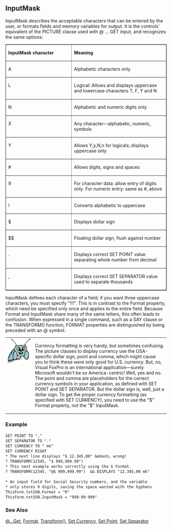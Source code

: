 ## InputMask

InputMask describes the acceptable characters that can be entered by the user, or formats fields and memory variables for output. It is the controls' equivalent of the PICTURE clause used with @ ... GET input, and recognizes the same options:

<table width=100% border cellspacing=0 cellpadding=0>
<tr>
  <td width=41% valign=top>
  <p><b>InputMask character</b></p>
  </td>
  <td width=59% valign=top>
  <p><b>Meaning</b></p>
  </td>
 </tr>
<tr>
  <td width=41% valign=top>
  <p>A</p>
  </td>
  <td width=59% valign=top>
  <p>Alphabetic characters only</p>
  </td>
 </tr>
<tr>
  <td width=41% valign=top>
  <p>L</p>
  </td>
  <td width=59% valign=top>
  <p>Logical: Allows and displays uppercase and lowercase characters T, F, Y and N</p>
  </td>
 </tr>
<tr>
  <td width=41% valign=top>
  <p>N</p>
  </td>
  <td width=59% valign=top>
  <p>Alphabetic and numeric digits only</p>
  </td>
 </tr>
<tr>
  <td width=41% valign=top>
  <p>X</p>
  </td>
  <td width=59% valign=top>
  <p>Any character&mdash;alphabetic, numeric, symbols</p>
  </td>
 </tr>
<tr>
  <td width=41% valign=top>
  <p>Y</p>
  </td>
  <td width=59% valign=top>
  <p>Allows Y,y,N,n for logicals; displays uppercase only</p>
  </td>
 </tr>
<tr>
  <td width=41% valign=top>
  <p>#</p>
  </td>
  <td width=59% valign=top>
  <p>Allows digits, signs and spaces</p>
  </td>
 </tr>
<tr>
  <td width=41% valign=top>
  <p>9</p>
  </td>
  <td width=59% valign=top>
  <p>For character data: allow entry of digits only. For numeric entry: same as #, above</p>
  </td>
 </tr>
<tr>
  <td width=41% valign=top>
  <p>!</p>
  </td>
  <td width=59% valign=top>
  <p>Converts alphabetic to uppercase</p>
  </td>
 </tr>
<tr>
  <td width=41% valign=top>
  <p>$</p>
  </td>
  <td width=59% valign=top>
  <p>Displays dollar sign</p>
  </td>
 </tr>
<tr>
  <td width=41% valign=top>
  <p>$$</p>
  </td>
  <td width=59% valign=top>
  <p>Floating dollar sign, flush against number</p>
  </td>
 </tr>
<tr>
  <td width=41% valign=top>
  <p>.</p>
  </td>
  <td width=59% valign=top>
  <p>Displays correct SET POINT value separating whole number from decimal</p>
  </td>
 </tr>
<tr>
  <td width=41% valign=top>
  <p>,</p>
  </td>
  <td width=59% valign=top>
  <p>Displays correct SET SEPARATOR value used to separate thousands</p>
  </td>
 </tr>
</table>

InputMask defines each character of a field; if you want three uppercase characters, you must specify "!!!". This is in contrast to the Format property, which need be specified only once and applies to the entire field. Because Format and InputMask share many of the same letters, this often leads to confusion. When expressed in a single command, such as a SAY clause or the TRANSFORM() function, FORMAT properties are distinguished by being preceded with an @ symbol.

<table border=0 cellspacing=0 cellpadding=0 width=100%>
<tr>
  <td width=17% valign=top>
<img width=95 height=78 src="bug.gif"></p>
  </td>
  <td width=83%>
  <p>Currency formatting is very handy, but sometimes confusing. The picture clauses to display currency use the USA-specific dollar sign, point and comma, which might cause you to think these were only good for U.S. currency. But, no, Visual FoxPro is an international application&mdash;surely Microsoft wouldn't be so America-centric! Well, yes and no. The point and comma are placeholders for the correct currency symbols in your application, as defined with SET POINT and SET SEPARATOR. But the dollar sign is, well, just a dollar sign. To get the proper currency formatting (as specified with SET CURRENCY), you need to use the &quot;$&quot; Format property, not the &quot;$&quot; InputMask.</p>
  </td>
 </tr>
</table>

### Example

```foxpro
SET POINT TO ","
SET SEPARATOR TO "."
SET CURRENCY TO " mk"
SET CURRENCY RIGHT
* The next line displays "$ 12.345,00" &mdash; wrong!
? TRANSFORM(12345, "$ 999,999.99")
* This next example works correctly using the $ Format.
? TRANSFORM(12345, "@$ 999,999.99")  && DISPLAYS "12.345,00 mk"

* An input field for Social Security numbers, and the variable
* only stores 9 digits, saving the space wasted with the hyphens
ThisForm.txtSSN.Format = "R"
ThisForm.txtSSN.InputMask = "999-99-999"
```

### See Also

[@...Get](s4g176.md), [Format](s4g312.md), [Transform()](s4g025.md), [Set Currency](s4g132.md), [Set Point](s4g451.md), [Set Separator](s4g451.md)